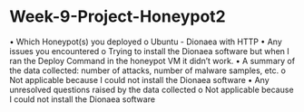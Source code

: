 # Week-9-Project-Honeypot2
•	Which Honeypot(s) you deployed
  o	Ubuntu - Dionaea with HTTP
•	Any issues you encountered
  o	Trying to install the Dionaea software but when I ran the Deploy Command in the honeypot VM it didn’t work. 
•	A summary of the data collected: number of attacks, number of malware samples, etc.
  o	Not applicable because I could not install the Dionaea software
•	Any unresolved questions raised by the data collected
  o	Not applicable because I could not install the Dionaea software

